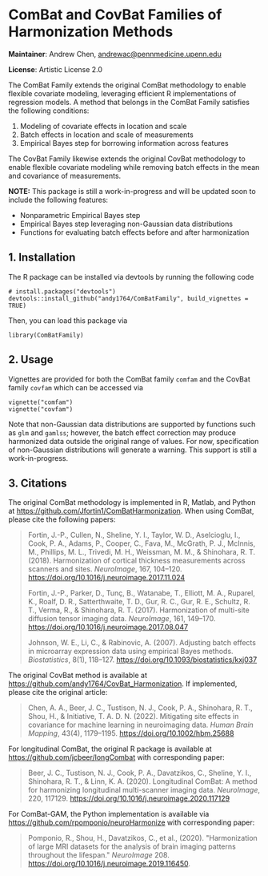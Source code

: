 # ComBat and CovBat Families of Harmonization Methods

**Maintainer**: Andrew Chen, andrewac@pennmedicine.upenn.edu

**License**: Artistic License 2.0

The ComBat Family extends the original ComBat methodology to enable flexible
covariate modeling, leveraging efficient R implementations of regression models.
A method that belongs in the ComBat Family satisfies the following conditions:

1. Modeling of covariate effects in location and scale
2. Batch effects in location and scale of measurements
3. Empirical Bayes step for borrowing information across features

The CovBat Family likewise extends the original CovBat methodology to enable flexible
covariate modeling while removing batch effects in the mean and covariance of measurements.

**NOTE:** This package is still a work-in-progress and will be updated soon to include the following features:
- Nonparametric Empirical Bayes step
- Empirical Bayes step leveraging non-Gaussian data distributions
- Functions for evaluating batch effects before and after harmonization

## 1. Installation
The R package can be installed via devtools by running the following code

```
# install.packages("devtools")
devtools::install_github("andy1764/ComBatFamily", build_vignettes = TRUE)
```

Then, you can load this package via

```
library(ComBatFamily)
```

## 2. Usage
Vignettes are provided for both the ComBat family `comfam` and the CovBat family `covfam` which can be accessed via

```
vignette("comfam")
vignette("covfam")
```

Note that non-Gaussian data distributions are supported by functions such as `glm` and `gamlss`; however, the batch effect correction may produce harmonized data outside the original range of values. For now, specification of non-Gaussian distributions will generate a warning. This support is still a work-in-progress.

## 3. Citations
The original ComBat methodology is implemented in R, Matlab, and Python at https://github.com/Jfortin1/ComBatHarmonization. When using ComBat, please cite the following papers:

> Fortin, J.-P., Cullen, N., Sheline, Y. I., Taylor, W. D., Aselcioglu, I., Cook, P. A., Adams, P., Cooper, C., Fava, M., McGrath, P. J., McInnis, M., Phillips, M. L., Trivedi, M. H., Weissman, M. M., & Shinohara, R. T. (2018). Harmonization of cortical thickness measurements across scanners and sites. *NeuroImage*, 167, 104–120. https://doi.org/10.1016/j.neuroimage.2017.11.024
> 
> Fortin, J.-P., Parker, D., Tunç, B., Watanabe, T., Elliott, M. A., Ruparel, K., Roalf, D. R., Satterthwaite, T. D., Gur, R. C., Gur, R. E., Schultz, R. T., Verma, R., & Shinohara, R. T. (2017). Harmonization of multi-site diffusion tensor imaging data. *NeuroImage*, 161, 149–170. https://doi.org/10.1016/j.neuroimage.2017.08.047
> 
> Johnson, W. E., Li, C., & Rabinovic, A. (2007). Adjusting batch effects in microarray expression data using empirical Bayes methods. *Biostatistics*, 8(1), 118–127. https://doi.org/10.1093/biostatistics/kxj037

The original CovBat method is available at https://github.com/andy1764/CovBat_Harmonization. If implemented, please cite the original article:

> Chen, A. A., Beer, J. C., Tustison, N. J., Cook, P. A., Shinohara, R. T., Shou, H., & Initiative, T. A. D. N. (2022). Mitigating site effects in covariance for machine learning in neuroimaging data. *Human Brain Mapping*, 43(4), 1179–1195. https://doi.org/10.1002/hbm.25688

For longitudinal ComBat, the original R package is available at https://github.com/jcbeer/longCombat with corresponding paper:

> Beer, J. C., Tustison, N. J., Cook, P. A., Davatzikos, C., Sheline, Y. I., Shinohara, R. T., & Linn, K. A. (2020). Longitudinal ComBat: A method for harmonizing longitudinal multi-scanner imaging data. *NeuroImage*, 220, 117129. https://doi.org/10.1016/j.neuroimage.2020.117129

For ComBat-GAM, the Python implementation is available via https://github.com/rpomponio/neuroHarmonize with corresponding paper:

> Pomponio, R., Shou, H., Davatzikos, C., et al., (2020). "Harmonization of large MRI datasets for the analysis of brain imaging patterns throughout the lifespan." *NeuroImage* 208. https://doi.org/10.1016/j.neuroimage.2019.116450.


